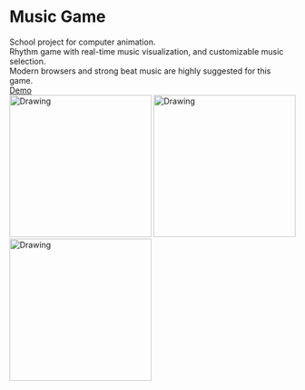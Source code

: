 # Music Game
School project for computer animation.  
Rhythm game with real-time music visualization, and customizable music selection.  
Modern browsers and strong beat music are highly suggested for this game.  
[Demo](https://codepen.io/Yumichen/pen/WOwYMO)  
<img src="https://s6.postimg.org/w54buv6v5/024.jpg" alt="Drawing" width="250px"/>
<img src="https://s6.postimg.org/46a64058h/025.jpg" alt="Drawing" width="250px"/>
<img src="https://s6.postimg.org/6v9k7s03l/023.jpg" alt="Drawing" width="250px"/>
